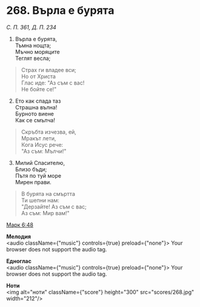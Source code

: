 # 268. Върла е бурята

_С. П. 361, Д. П. 234_

1. Върла е бурята,  
Тъмна нощта;  
Мъчно моряците  
Теглят весла;  

> Страх ги владее вси;  
> Но от Христа  
> Глас иде: "Аз съм с вас!  
> Не бойте се!"

2. Ето как спада таз  
Страшна вълна!  
Бурното виене  
Как се смълча!  

> Скръбта изчезва, ей,  
> Мракът лети,  
> Кога Исус рече:  
> "Аз съм: Мълчи!"

3. Милий Спасителю,  
Близо бъди;  
Пътя по туй море  
Мирен прави.  

> В бурята на смъртта  
> Ти шепни нам:  
> "Дерзайте! Аз съм с вас;  
> Аз съм: Мир вам!"

[Марк 6:48](http://biblia.bg/index.php?k=41&g=6&s=48)

**Мелодия**  
<audio className={"music"} controls={true} preload={"none"}>
    <source src="mp3/268.mp3" type="audio/mpeg"/>
    Your browser does not support the audio tag.
</audio>

**Едноглас**  
<audio className={"music"} controls={true} preload={"none"}>
    <source src="transp/268.mp3" type="audio/mpeg"/>
    Your browser does not support the audio tag.
</audio>

**Ноти**  
<img alt="ноти" className={"score"} height="300" src="scores/268.jpg" width="212"/>

